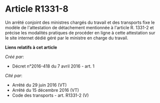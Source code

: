 # Article R1331-8

Un arrêté conjoint des ministres chargés du travail et des transports fixe le modèle de l'attestation de détachement
mentionnée à l'article R. 1331-2 et précise les modalités pratiques de procéder en ligne à cette attestation sur le site
internet dédié géré par le ministre en charge du travail.

**Liens relatifs à cet article**

_Créé par_:

  - Décret n°2016-418 du 7 avril 2016 - art. 1

_Cité par_:

  - Arrêté du 29 juin 2016 (VT)
  - Arrêté du 15 décembre 2016 (VT)
  - Code des transports - art. R1331-2 (V)
